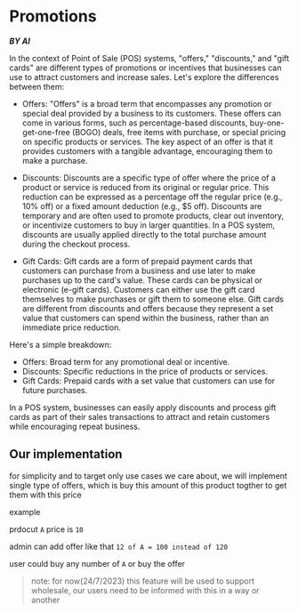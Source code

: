 # Promotions

***BY AI***

In the context of Point of Sale (POS) systems, "offers," "discounts," and "gift cards" are different types of promotions or incentives that businesses can use to attract customers and increase sales. Let's explore the differences between them:

- Offers:
    "Offers" is a broad term that encompasses any promotion or special deal provided by a business to its customers. These offers can come in various forms, such as percentage-based discounts, buy-one-get-one-free (BOGO) deals, free items with purchase, or special pricing on specific products or services. The key aspect of an offer is that it provides customers with a tangible advantage, encouraging them to make a purchase.

- Discounts:
    Discounts are a specific type of offer where the price of a product or service is reduced from its original or regular price. This reduction can be expressed as a percentage off the regular price (e.g., 10% off) or a fixed amount deduction (e.g., $5 off). Discounts are temporary and are often used to promote products, clear out inventory, or incentivize customers to buy in larger quantities. In a POS system, discounts are usually applied directly to the total purchase amount during the checkout process.

- Gift Cards:
    Gift cards are a form of prepaid payment cards that customers can purchase from a business and use later to make purchases up to the card's value. These cards can be physical or electronic (e-gift cards). Customers can either use the gift card themselves to make purchases or gift them to someone else. Gift cards are different from discounts and offers because they represent a set value that customers can spend within the business, rather than an immediate price reduction.

Here's a simple breakdown:

- Offers: Broad term for any promotional deal or incentive.
- Discounts: Specific reductions in the price of products or services.
- Gift Cards: Prepaid cards with a set value that customers can use for future purchases.

In a POS system, businesses can easily apply discounts and process gift cards as part of their sales transactions to attract and retain customers while encouraging repeat business.

## Our implementation

for simplicity and to target only use cases we care about, we will implement single type of
offers, which is buy this amount of this product togther to get them with this price

example

prdocut `A` price is `10`

admin can add offer like that `12 of A = 100 instead of 120`

user could buy any number of `A` or buy the offer

> note: for now(24/7/2023) this feature will be used to support wholesale, our users need to be informed with this in a way or another
